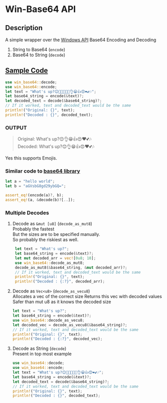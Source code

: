 # Win-Base64 API

## Description

A simple wrapper over the [Windows API](https://github.com/microsoft/windows-rs) Base64 Encoding and Decoding

1. String to Base64 (`encode`)
2. Base64 to String (`decode`)

## [Sample Code](examples/encode-decode-sample/main.rs)

```rust
use win_base64::decode;
use win_base64::encode;
let text = "What's up?😊🥘🍲🚩🏁🚀👌😁👍😍❤️💕🎶";
let base64_string = encode(&text)?;
let decoded_text = decode(&base64_string)?;
// If it worked, text and decoded_text would be the same
println!("Original: {}", text);
println!("Decoded : {}", decoded_text);
```

### OUTPUT

> Original: What's up?😊👌😁👍😍❤️💕🎶  
> Decoded: What's up?😊👌😁👍😍❤️💕🎶

Yes this supports Emojis.

### Similar code to [base64 library](https://crates.io/crates/base64)

```rust
let a = "hello world";
let b = "aGVsbG8gd29ybGQ=";

assert_eq!(encode(a)?, b);
assert_eq!(a, &decode(b)?[..]);
```

### Multiple Decodes

1. Decode as `&mut [u8]` (`decode_as_mut8`)  
   Probably the fastest  
   But the sizes are to be specified manually.  
   So probably the riskiest as well.

   ```rust
    let text = "What's up?";
    let base64_string = encode(&text)?;
    let mut decoded_arr = vec![0u8; 10];
    use win_base64::decode_as_mut8;
    decode_as_mut8(&base64_string, &mut decoded_arr)?;
    // If it worked, text and decoded_text would be the same
    println!("Original: {}", text);
    println!("Decoded : {:?}", decoded_arr);
   ```

2. Decode as `Vec<u8>` (`decode_as_vecu8`)  
   Allocates a vec of the correct size
   Returns this vec with decoded values
   Safer than mut u8 as it knows the decoded size
   ```rust
   let text = "What's up?";
   let base64_string = encode(&text)?;
   use win_base64::decode_as_vecu8;
   let decoded_vec = decode_as_vecu8(&base64_string)?;
   // If it worked, text and decoded_text would be the same
   println!("Original: {}", text);
   println!("Decoded : {:?}", decoded_vec);
   ```
3. Decode as String (`decode`)  
   Present in top most example
   ```rust
   use win_base64::decode;
   use win_base64::encode;
   let text = "What's up?😊🥘🍲🚩🏁🚀👌😁👍😍❤️💕🎶";
   let base64_string = encode(&text)?;
   let decoded_text = decode(&base64_string)?;
   // If it worked, text and decoded_text would be the same
   println!("Original: {}", text);
   println!("Decoded : {}", decoded_text);
   ```
